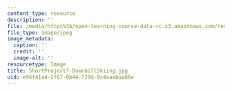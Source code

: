 ```yaml
---
content_type: resource
description: ''
file: /media/https%3A/open-learning-course-data-rc.s3.amazonaws.com/res-3-003-learn-to-build-your-own-videogame-with-the-unity-game-engine-and-microsoft-kinect-january-iap-2017/e96f41a45f670b44729d0c4aaabaa86e_ShortProject7-DownhillSkiing.jpg
file_type: image/jpeg
image_metadata:
  caption: ''
  credit: ''
  image-alt: ''
resourcetype: Image
title: ShortProject7-DownhillSkiing.jpg
uid: e96f41a4-5f67-0b44-729d-0c4aaabaa86e
---
```

